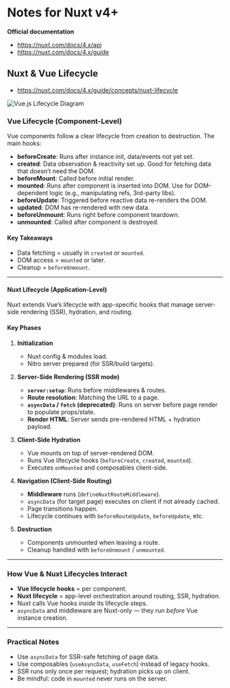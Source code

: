 # Notes for Nuxt v4+

**Official documentation**
- https://nuxt.com/docs/4.x/api
- https://nuxt.com/docs/4.x/guide

## Nuxt & Vue Lifecycle

- https://nuxt.com/docs/4.x/guide/concepts/nuxt-lifecycle

![Vue.js Lifecycle Diagram](https://vuejs.org/assets/lifecycle.MuZLBFAS.png)

### Vue Lifecycle (Component-Level)

Vue components follow a clear lifecycle from creation to destruction. The main hooks:

- **beforeCreate**: Runs after instance init, data/events not yet set.
- **created**: Data observation & reactivity set up. Good for fetching data that doesn’t need the DOM.
- **beforeMount**: Called before initial render.
- **mounted**: Runs after component is inserted into DOM. Use for DOM-dependent logic (e.g., manipulating refs, 3rd-party libs).
- **beforeUpdate**: Triggered before reactive data re-renders the DOM.
- **updated**: DOM has re-rendered with new data.
- **beforeUnmount**: Runs right before component teardown.
- **unmounted**: Called after component is destroyed.

#### Key Takeaways
- Data fetching = usually in `created` or `mounted`.
- DOM access = `mounted` or later.
- Cleanup = `beforeUnmount`.

---

#### Nuxt Lifecycle (Application-Level)

Nuxt extends Vue’s lifecycle with app-specific hooks that manage server-side rendering (SSR), hydration, and routing.

#### Key Phases

1. **Initialization**
   - Nuxt config & modules load.
   - Nitro server prepared (for SSR/build targets).

2. **Server-Side Rendering (SSR mode)**
   - **`server:setup`**: Runs before middlewares & routes.
   - **Route resolution**: Matching the URL to a page.
   - **`asyncData` / `fetch` (deprecated)**: Runs on server before page render to populate props/state.
   - **Render HTML**: Server sends pre-rendered HTML + hydration payload.

3. **Client-Side Hydration**
   - Vue mounts on top of server-rendered DOM.
   - Runs Vue lifecycle hooks (`beforeCreate`, `created`, `mounted`).
   - Executes `onMounted` and composables client-side.

4. **Navigation (Client-Side Routing)**
   - **Middleware** runs (`defineNuxtRouteMiddleware`).
   - `asyncData` (for target page) executes on client if not already cached.
   - Page transitions happen.
   - Lifecycle continues with `beforeRouteUpdate`, `beforeUpdate`, etc.

5. **Destruction**
   - Components unmounted when leaving a route.
   - Cleanup handled with `beforeUnmount` / `unmounted`.

---

### How Vue & Nuxt Lifecycles Interact

- **Vue lifecycle hooks** = per component.
- **Nuxt lifecycle** = app-level orchestration around routing, SSR, hydration.
- Nuxt calls Vue hooks *inside* its lifecycle steps.
- `asyncData` and middleware are Nuxt-only — they run *before* Vue instance creation.

---

### Practical Notes
- Use `asyncData` for SSR-safe fetching of page data.
- Use composables (`useAsyncData`, `useFetch`) instead of legacy hooks.
- SSR runs only once per request; hydration picks up on client.
- Be mindful: code in `mounted` never runs on the server.
